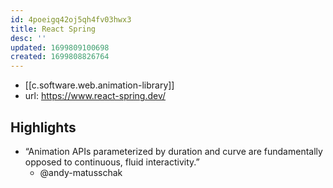 ```yaml
---
id: 4poeigq42oj5qh4fv03hwx3
title: React Spring
desc: ''
updated: 1699809100698
created: 1699808826764
---
```


- [[c.software.web.animation-library]]
- url: https://www.react-spring.dev/


## Highlights

- “Animation APIs parameterized by duration and curve are fundamentally opposed to continuous, fluid interactivity.”
  - @andy-matusschak